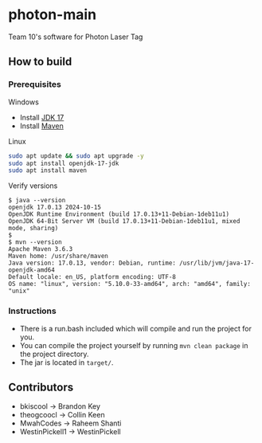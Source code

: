 # photon-main
Team 10's software for Photon Laser Tag

## How to build
### Prerequisites
Windows
- Install [JDK 17](https://www.oracle.com/java/technologies/downloads/#java17-windows)
- Install [Maven](https://maven.apache.org/install.html)

Linux
```bash
sudo apt update && sudo apt upgrade -y
sudo apt install openjdk-17-jdk
sudo apt install maven
```

Verify versions
```
$ java --version
openjdk 17.0.13 2024-10-15
OpenJDK Runtime Environment (build 17.0.13+11-Debian-1deb11u1)
OpenJDK 64-Bit Server VM (build 17.0.13+11-Debian-1deb11u1, mixed mode, sharing)
$ 
$ mvn --version
Apache Maven 3.6.3
Maven home: /usr/share/maven
Java version: 17.0.13, vendor: Debian, runtime: /usr/lib/jvm/java-17-openjdk-amd64
Default locale: en_US, platform encoding: UTF-8
OS name: "linux", version: "5.10.0-33-amd64", arch: "amd64", family: "unix"
```

### Instructions
- There is a run.bash included which will compile and run the project for you.
- You can compile the project yourself by running `mvn clean package` in the project directory.
- The jar is located in `target/`.

## Contributors
* bkiscool -> Brandon Key
* theogcoocl -> Collin Keen
* MwahCodes -> Raheem Shanti
* WestinPickell1 -> WestinPickell

